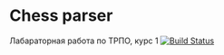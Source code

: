 # Chess parser
Лабараторная работа по ТРПО, курс 1
[![Build Status](https://travis-ci.com/GoldAndPurple/chess.svg?branch=master)](https://travis-ci.com/GoldAndPurple/chess)
